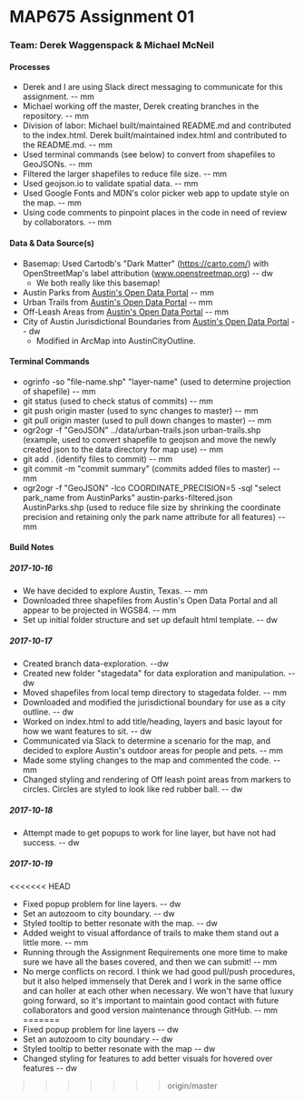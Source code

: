 # MAP675 Assignment 01
### Team: Derek Waggenspack & Michael McNeil

#### Processes
* Derek and I are using Slack direct messaging to communicate for this assignment. -- mm
* Michael working off the master, Derek creating branches in the repository. -- mm
* Division of labor: Michael built/maintained README.md and contributed to the index.html. Derek built/maintained index.html and contributed to the README.md. -- mm
* Used terminal commands (see below) to convert from shapefiles to GeoJSONs. -- mm
* Filtered the larger shapefiles to reduce file size. -- mm
* Used geojson.io to validate spatial data. -- mm
* Used Google Fonts and MDN's color picker web app to update style on the map. -- mm
* Using code comments to pinpoint places in the code in need of review by collaborators. -- mm

#### Data & Data Source(s)
* Basemap: Used Cartodb's "Dark Matter" (https://carto.com/) with OpenStreetMap's label attribution (www.openstreetmap.org) -- dw
  * We both really like this basemap!
* Austin Parks from [Austin's Open Data Portal](https://data.austintexas.gov/) -- mm
* Urban Trails from [Austin's Open Data Portal](https://data.austintexas.gov/) -- mm
* Off-Leash Areas from [Austin's Open Data Portal](https://data.austintexas.gov/) -- mm
* City of Austin Jurisdictional Boundaries from [Austin's Open Data Portal](https://data.austintexas.gov/) -- dw
  * Modified in ArcMap into AustinCityOutline.

#### Terminal Commands
* ogrinfo -so "file-name.shp" "layer-name" (used to determine projection of shapefile) -- mm
* git status (used to check status of commits) -- mm
* git push origin master (used to sync changes to master) -- mm
* git pull origin master (used to pull down changes to master) -- mm
* ogr2ogr -f "GeoJSON" ../data/urban-trails.json urban-trails.shp (example, used to convert shapefile to geojson and move the newly created json to the data directory for map use) -- mm
* git add . (identify files to commit) -- mm
* git commit -m "commit summary" (commits added files to master) -- mm
* ogr2ogr -f "GeoJSON" -lco COORDINATE_PRECISION=5 -sql "select park_name from AustinParks" austin-parks-filtered.json AustinParks.shp (used to reduce file size by shrinking the coordinate precision and retaining only the park name attribute for all features) -- mm

#### Build Notes

##### 2017-10-16
* We have decided to explore Austin, Texas. -- mm
* Downloaded three shapefiles from Austin's Open Data Portal and all appear to be projected in WGS84. -- mm
* Set up initial folder structure and set up default html template. -- dw

##### 2017-10-17
* Created branch data-exploration. --dw
* Created new folder "stagedata" for data exploration and manipulation. -- dw
* Moved shapefiles from local temp directory to stagedata folder. -- mm
* Downloaded and modified the jurisdictional boundary for use as a city outline. -- dw
* Worked on index.html to add title/heading, layers and basic layout for how we want features to sit. -- dw
* Communicated via Slack to determine a scenario for the map, and decided to explore Austin's outdoor areas for people and pets. -- mm
* Made some styling changes to the map and commented the code. -- mm
* Changed styling and rendering of Off leash point areas from markers to circles.  Circles are styled to look like red rubber ball. -- dw 

##### 2017-10-18
* Attempt made to get popups to work for line layer, but have not had success.  -- dw

##### 2017-10-19
<<<<<<< HEAD
* Fixed popup problem for line layers. -- dw
* Set an autozoom to city boundary. -- dw
* Styled tooltip to better resonate with the map. -- dw
* Added weight to visual affordance of trails to make them stand out a little more. -- mm
* Running through the Assignment Requirements one more time to make sure we have all the bases covered, and then we can submit! -- mm
* No merge conflicts on record. I think we had good pull/push procedures, but it also helped immensely that Derek and I work in the same office and can holler at each other when necessary. We won't have that luxury going forward, so it's important to maintain good contact with future collaborators and good version maintenance through GitHub. -- mm
=======
* Fixed popup problem for line layers -- dw
* Set an autozoom to city boundary -- dw
* Styled tooltip to better resonate with the map -- dw
* Changed styling for features to add better visuals for hovered over features -- dw
>>>>>>> origin/master
